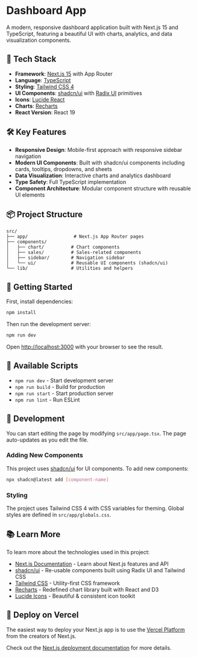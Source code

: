 # Dashboard App

A modern, responsive dashboard application built with Next.js 15 and TypeScript, featuring a beautiful UI with charts, analytics, and data visualization components.

## 🚀 Tech Stack

- **Framework**: [Next.js 15](https://nextjs.org) with App Router
- **Language**: [TypeScript](https://typescriptlang.org)
- **Styling**: [Tailwind CSS 4](https://tailwindcss.com)
- **UI Components**: [shadcn/ui](https://ui.shadcn.com) with [Radix UI](https://radix-ui.com) primitives
- **Icons**: [Lucide React](https://lucide.dev)
- **Charts**: [Recharts](https://recharts.org)
- **React Version**: React 19

## 🛠 Key Features

- **Responsive Design**: Mobile-first approach with responsive sidebar navigation
- **Modern UI Components**: Built with shadcn/ui components including cards, tooltips, dropdowns, and sheets
- **Data Visualization**: Interactive charts and analytics dashboard
- **Type Safety**: Full TypeScript implementation
- **Component Architecture**: Modular component structure with reusable UI elements

## 📦 Project Structure

```
src/
├── app/                 # Next.js App Router pages
├── components/
│   ├── chart/          # Chart components
│   ├── sales/          # Sales-related components
│   ├── sidebar/        # Navigation sidebar
│   └── ui/             # Reusable UI components (shadcn/ui)
└── lib/                # Utilities and helpers
```

## 🚀 Getting Started

First, install dependencies:

```bash
npm install
```

Then run the development server:

```bash
npm run dev
```

Open [http://localhost:3000](http://localhost:3000) with your browser to see the result.

## 📝 Available Scripts

- `npm run dev` - Start development server
- `npm run build` - Build for production
- `npm run start` - Start production server
- `npm run lint` - Run ESLint

## 🔧 Development

You can start editing the page by modifying `src/app/page.tsx`. The page auto-updates as you edit the file.

### Adding New Components

This project uses [shadcn/ui](https://ui.shadcn.com) for UI components. To add new components:

```bash
npx shadcn@latest add [component-name]
```

### Styling

The project uses Tailwind CSS 4 with CSS variables for theming. Global styles are defined in `src/app/globals.css`.

## 📚 Learn More

To learn more about the technologies used in this project:

- [Next.js Documentation](https://nextjs.org/docs) - Learn about Next.js features and API
- [shadcn/ui](https://ui.shadcn.com) - Re-usable components built using Radix UI and Tailwind CSS
- [Tailwind CSS](https://tailwindcss.com/docs) - Utility-first CSS framework
- [Recharts](https://recharts.org/en-US/) - Redefined chart library built with React and D3
- [Lucide Icons](https://lucide.dev) - Beautiful & consistent icon toolkit

## 🚀 Deploy on Vercel

The easiest way to deploy your Next.js app is to use the [Vercel Platform](https://vercel.com/new?utm_medium=default-template&filter=next.js&utm_source=create-next-app&utm_campaign=create-next-app-readme) from the creators of Next.js.

Check out the [Next.js deployment documentation](https://nextjs.org/docs/app/building-your-application/deploying) for more details.
